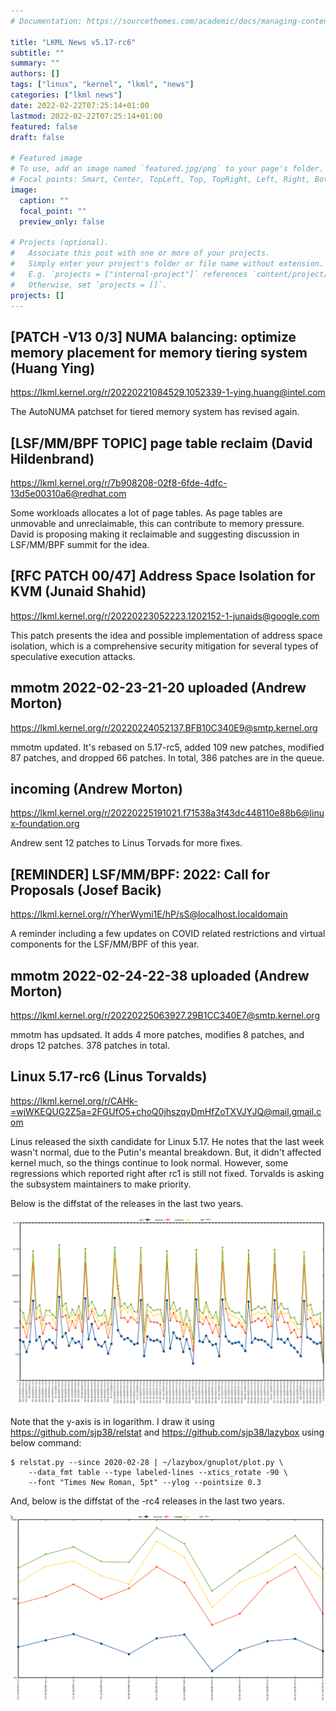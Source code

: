 ```yaml
---
# Documentation: https://sourcethemes.com/academic/docs/managing-content/

title: "LKML News v5.17-rc6"
subtitle: ""
summary: ""
authors: []
tags: ["linux", "kernel", "lkml", "news"]
categories: ["lkml news"]
date: 2022-02-22T07:25:14+01:00
lastmod: 2022-02-22T07:25:14+01:00
featured: false
draft: false

# Featured image
# To use, add an image named `featured.jpg/png` to your page's folder.
# Focal points: Smart, Center, TopLeft, Top, TopRight, Left, Right, BottomLeft, Bottom, BottomRight.
image:
  caption: ""
  focal_point: ""
  preview_only: false

# Projects (optional).
#   Associate this post with one or more of your projects.
#   Simply enter your project's folder or file name without extension.
#   E.g. `projects = ["internal-project"]` references `content/project/deep-learning/index.md`.
#   Otherwise, set `projects = []`.
projects: []
---
```


[PATCH -V13 0/3] NUMA balancing: optimize memory placement for memory tiering system (Huang Ying)
-------------------------------------------------------------------------------------------------

https://lkml.kernel.org/r/20220221084529.1052339-1-ying.huang@intel.com

The AutoNUMA patchset for tiered memory system has revised again.


[LSF/MM/BPF TOPIC] page table reclaim (David Hildenbrand)
---------------------------------------------------------

https://lkml.kernel.org/r/7b908208-02f8-6fde-4dfc-13d5e00310a6@redhat.com

Some workloads allocates a lot of page tables.  As page tables are unmovable
and unreclaimable, this can contribute to memory pressure.  David is proposing
making it reclaimable and suggesting discussion in LSF/MM/BPF summit for the
idea.


[RFC PATCH 00/47] Address Space Isolation for KVM (Junaid Shahid)
-----------------------------------------------------------------

https://lkml.kernel.org/r/20220223052223.1202152-1-junaids@google.com

This patch presents the idea and possible implementation of address space
isolation, which is a comprehensive security mitigation for several types of
speculative execution attacks.


mmotm 2022-02-23-21-20 uploaded (Andrew Morton)
-----------------------------------------------

https://lkml.kernel.org/r/20220224052137.BFB10C340E9@smtp.kernel.org

mmotm updated.  It's rebased on 5.17-rc5, added 109 new patches, modified 87
patches, and dropped 66 patches.  In total, 386 patches are in the queue.


incoming (Andrew Morton)
------------------------

https://lkml.kernel.org/r/20220225191021.f71538a3f43dc448110e88b6@linux-foundation.org

Andrew sent 12 patches to Linus Torvads for more fixes.


[REMINDER] LSF/MM/BPF: 2022: Call for Proposals (Josef Bacik)
-------------------------------------------------------------

https://lkml.kernel.org/r/YherWymi1E/hP/sS@localhost.localdomain

A reminder including a few updates on COVID related restrictions and virtual
components for the LSF/MM/BPF of this year.

mmotm 2022-02-24-22-38 uploaded (Andrew Morton)
-----------------------------------------------

https://lkml.kernel.org/r/20220225063927.29B1CC340E7@smtp.kernel.org

mmotm has updsated.  It adds 4 more patches, modifies 8 patches, and drops 12
patches.  378 patches in total.


Linux 5.17-rc6 (Linus Torvalds)
-------------------------------

https://lkml.kernel.org/r/CAHk-=wjWKEQUG2Z5a=2FGUfO5+choQ0jhszqyDmHfZoTXVJYJQ@mail.gmail.com

Linus released the sixth candidate for Linux 5.17.  He notes that the last week
wasn't normal, due to the Putin's meantal breakdown.  But, it didn't affected
kernel much, so the things continue to look normal.  However, some regressions
which reported right after rc1 is still not fixed.  Torvalds is asking the
subsystem maintainers to make priority.

Below is the diffstat of the releases in the last two years.

![Kernel release stat](/img/kernel_release_stat/v5.6-rc5..v5.17-rc6.png)

Note that the y-axis is in logarithm.  I draw it using
https://github.com/sjp38/relstat and https://github.com/sjp38/lazybox using
below command:

    $ relstat.py --since 2020-02-28 | ~/lazybox/gnuplot/plot.py \
	    --data_fmt table --type labeled-lines --xtics_rotate -90 \
	    --font "Times New Roman, 5pt" --ylog --pointsize 0.3

And, below is the diffstat of the -rc4 releases in the last two years.

![rc2 release stat](/img/kernel_release_stat/v5.16-rc6-only.png)
